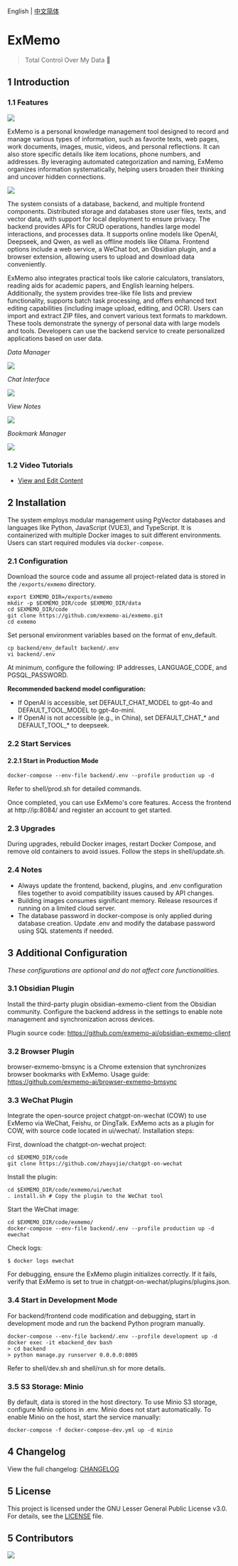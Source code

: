 English | [中文简体](./README_cn.md)

# ExMemo

> Total Control Over My Data 🚀

## 1 Introduction

### 1.1 Features

![](./images/img1.png)

ExMemo is a personal knowledge management tool designed to record and manage various types of information, such as favorite texts, web pages, work documents, images, music, videos, and personal reflections. It can also store specific details like item locations, phone numbers, and addresses. By leveraging automated categorization and naming, ExMemo organizes information systematically, helping users broaden their thinking and uncover hidden connections.

![](./images/img2.png)

The system consists of a database, backend, and multiple frontend components. Distributed storage and databases store user files, texts, and vector data, with support for local deployment to ensure privacy. The backend provides APIs for CRUD operations, handles large model interactions, and processes data. It supports online models like OpenAI, Deepseek, and Qwen, as well as offline models like Ollama. Frontend options include a web service, a WeChat bot, an Obsidian plugin, and a browser extension, allowing users to upload and download data conveniently.

ExMemo also integrates practical tools like calorie calculators, translators, reading aids for academic papers, and English learning helpers. Additionally, the system provides tree-like file lists and preview functionality, supports batch task processing, and offers enhanced text editing capabilities (including image upload, editing, and OCR). Users can import and extract ZIP files, and convert various text formats to markdown. These tools demonstrate the synergy of personal data with large models and tools. Developers can use the backend service to create personalized applications based on user data.

*Data Manager*

![](./images/data_manager.png)

*Chat Interface*

![](./images/chat.png)

*View Notes*

![](./images/view.png)

*Bookmark Manager*

![](./images/bookmark.png)

### 1.2 Video Tutorials

* [View and Edit Content](https://www.bilibili.com/video/BV1mAQgYVE2S/)

## 2 Installation

The system employs modular management using PgVector databases and languages like Python, JavaScript (VUE3), and TypeScript. It is containerized with multiple Docker images to suit different environments. Users can start required modules via `docker-compose`.

### 2.1 Configuration

Download the source code and assume all project-related data is stored in the `/exports/exmemo` directory.

``` shell
export EXMEMO_DIR=/exports/exmemo
mkdir -p $EXMEMO_DIR/code $EXMEMO_DIR/data
cd $EXMEMO_DIR/code
git clone https://github.com/exmemo-ai/exmemo.git
cd exmemo
```

Set personal environment variables based on the format of env_default.

``` shell
cp backend/env_default backend/.env
vi backend/.env
```

At minimum, configure the following: IP addresses, LANGUAGE_CODE, and PGSQL_PASSWORD.

**Recommended backend model configuration:**

* If OpenAI is accessible, set DEFAULT_CHAT_MODEL to gpt-4o and DEFAULT_TOOL_MODEL to gpt-4o-mini.
* If OpenAI is not accessible (e.g., in China), set DEFAULT_CHAT_* and DEFAULT_TOOL_* to deepseek.

### 2.2 Start Services

#### 2.2.1 Start in Production Mode

```shell
docker-compose --env-file backend/.env --profile production up -d
```

Refer to shell/prod.sh for detailed commands.

Once completed, you can use ExMemo's core features. Access the frontend at http://ip:8084/ and register an account to get started.

### 2.3 Upgrades

During upgrades, rebuild Docker images, restart Docker Compose, and remove old containers to avoid issues. Follow the steps in shell/update.sh.

### 2.4 Notes

* Always update the frontend, backend, plugins, and .env configuration files together to avoid compatibility issues caused by API changes.
* Building images consumes significant memory. Release resources if running on a limited cloud server.
* The database password in docker-compose is only applied during database creation. Update .env and modify the database password using SQL statements if needed.

## 3 Additional Configuration

*These configurations are optional and do not affect core functionalities.*

### 3.1 Obsidian Plugin

Install the third-party plugin obsidian-exmemo-client from the Obsidian community. Configure the backend address in the settings to enable note management and synchronization across devices.

Plugin source code: https://github.com/exmemo-ai/obsidian-exmemo-client

### 3.2 Browser Plugin

browser-exmemo-bmsync is a Chrome extension that synchronizes browser bookmarks with ExMemo. Usage guide: https://github.com/exmemo-ai/browser-exmemo-bmsync

### 3.3 WeChat Plugin

Integrate the open-source project chatgpt-on-wechat (COW) to use ExMemo via WeChat, Feishu, or DingTalk. ExMemo acts as a plugin for COW, with source code located in ui/wechat/. Installation steps:

First, download the chatgpt-on-wechat project:

``` shell
cd $EXMEMO_DIR/code
git clone https://github.com/zhayujie/chatgpt-on-wechat
```

Install the plugin:

```shell
cd $EXMEMO_DIR/code/exmemo/ui/wechat
. install.sh # Copy the plugin to the WeChat tool
```

Start the WeChat image:

```shell
cd $EXMEMO_DIR/code/exmemo/
docker-compose --env-file backend/.env --profile production up -d ewechat
```

Check logs:

```shell
$ docker logs ewechat
```

For debugging, ensure the ExMemo plugin initializes correctly. If it fails, verify that ExMemo is set to true in chatgpt-on-wechat/plugins/plugins.json.

### 3.4 Start in Development Mode

For backend/frontend code modification and debugging, start in development mode and run the backend Python program manually.

```shell
docker-compose --env-file backend/.env --profile development up -d
docker exec -it ebackend_dev bash
> cd backend
> python manage.py runserver 0.0.0.0:8005
```

Refer to shell/dev.sh and shell/run.sh for more details.

### 3.5 S3 Storage: Minio

By default, data is stored in the host directory. To use Minio S3 storage, configure Minio options in .env. Minio does not start automatically. To enable Minio on the host, start the service manually:

```shell
docker-compose -f docker-compose-dev.yml up -d minio
```

## 4 Changelog

View the full changelog: [CHANGELOG](./CHANGELOG.md)

## 5 License

This project is licensed under the GNU Lesser General Public License v3.0. For details, see the [LICENSE](./LICENSE) file.

## 5 Contributors

<a href="https://github.com/Exmemo/exmemo/graphs/contributors" target="_blank">
  <img src="https://contrib.rocks/image?repo=Exmemo/exmemo" />
</a>
